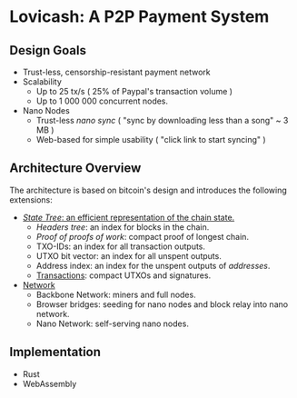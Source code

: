 # Lovicash: A P2P Payment System

## Design Goals
- Trust-less, censorship-resistant payment network
- Scalability
  - Up to 25 tx/s ( 25% of Paypal's transaction volume )
  - Up to 1 000 000 concurrent nodes.
- Nano Nodes
  - Trust-less _nano sync_ ( "sync by downloading less than a song" ~ 3 MB )
  - Web-based for simple usability ( "click link to start syncing" )

## Architecture Overview
The architecture is based on bitcoin's design and introduces the following extensions:
- [_State Tree_: an efficient representation of the chain state.](docs/state-tree.md)
  -  _Headers tree_: an index for blocks in the chain.
    - _Proof of proofs of work_: compact proof of longest chain.
  - TXO-IDs: an index for all transaction outputs.
  - UTXO bit vector: an index for all unspent outputs.
  - Address index: an index for the unspent outputs of _addresses_.
  - [Transactions](docs/transactions.md): compact UTXOs and signatures.
- [Network](docs/network.md)
  - Backbone Network: miners and full nodes.
  - Browser bridges: seeding for nano nodes and block relay into nano network.
  - Nano Network: self-serving nano nodes.

## Implementation
- Rust
- WebAssembly
